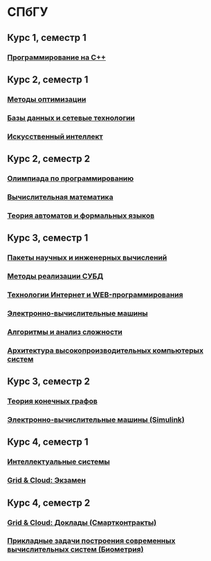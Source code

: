 # СПбГУ
## Курс 1, семестр 1
### [Программирование на C++](c++/)

## Курс 2, семестр 1
### [Методы оптимизации](optimization_methods/)
### [Базы данных и сетевые технологии](network_technologies/)
### [Искусственный интеллект](artificial_intelligence/)

## Курс 2, семестр 2
### [Олимпиада по программированию](olymp/)
### [Вычислительная математика](computational_mathematics/)
### [Теория автоматов и формальных языков](automata_and_formal_language_theory/)

## Курс 3, семестр 1
### [Пакеты научных и инженерных вычислений](scientific_and_engineering_computing_packages/)
### [Методы реализации СУБД](database/)
### [Технологии Интернет и WEB-программирования](web_programming/)
### [Электронно-вычислительные машины](matlab/)
### [Алгоритмы и анализ сложности](algorithm_complexity/)
### [Архитектура высокопроизводительных компьютерых систем](high_performance_system_architecture/)

## Курс 3, семестр 2
### [Теория конечных графов](graphs/)
### [Электронно-вычислительные машины (Simulink)](simulink/)

## Курс 4, семестр 1
### [Интеллектуальные системы](intelligent_systems/)
### [Grid & Cloud: Экзамен](grid_and_cloud/exam/)

## Курс 4, семестр 2
### [Grid & Cloud: Доклады (Смартконтракты)](grid_and_cloud/reports/)
### [Прикладные задачи построения современных вычислительных систем (Биометрия)](applied_problems_of_building_modern_computing_systems/)